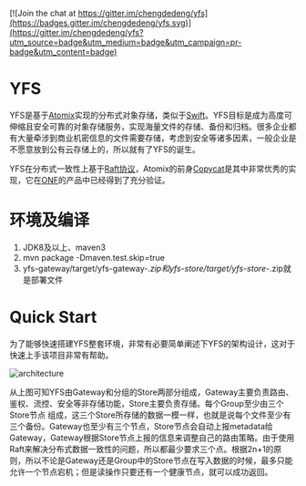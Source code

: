 
[![Join the chat at https://gitter.im/chengdedeng/yfs](https://badges.gitter.im/chengdedeng/yfs.svg)](https://gitter.im/chengdedeng/yfs?utm_source=badge&utm_medium=badge&utm_campaign=pr-badge&utm_content=badge)

# YFS
YFS是基于[Atomix](https://github.com/atomix/atomix)实现的分布式对象存储，类似于[Swift](https://github.com/openstack/swift)。YFS目标是成为高度可伸缩且安全可靠的对象存储服务，实现海量文件的存储、备份和归档。很多企业都有大量牵涉到商业机密信息的文件需要存储，考虑到安全等诸多因素，一般企业是不愿意放到公有云存储上的，所以就有了YFS的诞生。

YFS在分布式一致性上基于[Raft协议](https://raft.github.io/)，Atomix的前身[Copycat](https://github.com/atomix/copycat)是其中非常优秀的实现，它在[ONF](https://en.wikipedia.org/wiki/Open_Networking_Foundation)的产品中已经得到了充分验证。

# 环境及编译
1. JDK8及以上、maven3
2. mvn package -Dmaven.test.skip=true
3. yfs-gateway/target/yfs-gateway-*.zip和yfs-store/target/yfs-store-*.zip就是部署文件

# Quick Start
为了能够快速搭建YFS整套环境，非常有必要简单阐述下YFS的架构设计，这对于快速上手该项目非常有帮助。

![architecture](https://raw.githubusercontent.com/wiki/chengdedeng/yfs/design.png)

从上图可知YFS由Gateway和分组的Store两部分组成，Gateway主要负责路由、鉴权、流控、安全等非存储功能，Store主要负责存储。每个Group至少由三个Store节点
组成，这三个Store所存储的数据一模一样，也就是说每个文件至少有三个备份。Gateway也至少有三个节点，Store节点会自动上报metadata给Gateway，Gateway根据Store节点上报的信息来调整自己的路由策略。由于使用Raft来解决分布式数据一致性的问题，所以都最少要求三个点。根据2n+1的原则，所以不论是Gateway还是Group中的Store节点在写入数据的时候，最多只能允许一个节点宕机；但是读操作只要还有一个健康节点，就可以成功返回。
